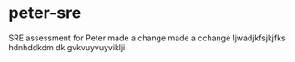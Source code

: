 # peter-sre

SRE assessment for Peter
made a change
made a cchange
ljwadjkfsjkjfks
hdnhddkdm dk
gvkvuyvuyviklji
